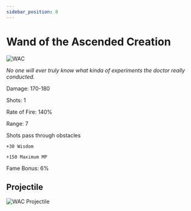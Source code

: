 ```yaml
---
sidebar_position: 8
---
```


# Wand of the Ascended Creation

![WAC](https://vwiki.valorserver.com/api/item/picture/wand%20of%20the%20ascended%20creation)

<i>No one will ever truly know what kinda of experiments the doctor really conducted.</i>

Damage: 170-180

Shots: 1

Rate of Fire: 140%

Range: 7

Shots pass through obstacles

    +30 Wisdom
    
    +150 Maximum MP

Fame Bonus: 6%

## Projectile

![WAC Projectile](https://cdn.discordapp.com/attachments/953134990428868629/997626727335460915/wandoftheascendedcreation.gif)
